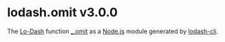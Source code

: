 # lodash.omit v3.0.0

The [Lo-Dash](https://lodash.com/) function [_.omit](http://lodash.com/docs#omit) as a [Node.js](http://nodejs.org/) module generated by [lodash-cli](https://www.npmjs.com/package/lodash-cli).
